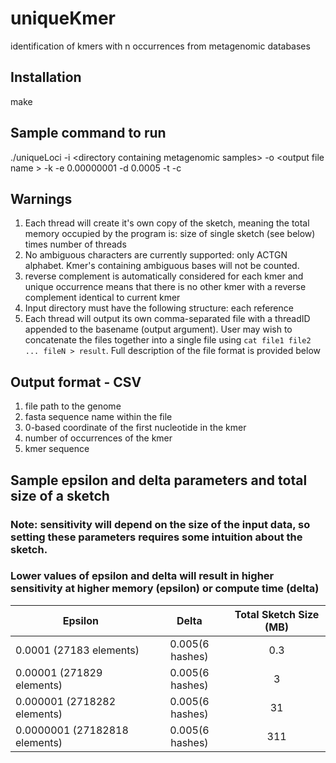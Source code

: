 # uniqueKmer
identification of kmers with n occurrences from metagenomic databases

## Installation
make

## Sample command to run
./uniqueLoci -i \<directory containing metagenomic samples\> -o <output file name \> -k <kmer size> -e 0.00000001 -d 0.0005 -t <number of threads> -c <maximum kmer count to report in the output>

## Warnings

1. Each thread will create it's own copy of the sketch, meaning the total memory occupied by the program is: size of single sketch (see below) times number of threads
2. No ambiguous characters are currently supported: only ACTGN alphabet. Kmer's containing ambiguous bases will not be counted.
3. reverse complement is automatically considered for each kmer and unique occurrence means that there is no other kmer with a reverse complement identical to current kmer
4. Input directory must have the following structure: each reference 
5. Each thread will output its own comma-separated file with a threadID appended to the basename (output argument). User may wish to concatenate the files together into a single file using `cat file1 file2 ... fileN > result`. Full description of the file format is provided below

## Output format - CSV
1. file path to the genome
2. fasta sequence name within the file
3. 0-based coordinate of the first nucleotide in the kmer
4. number of occurrences of the kmer
5. kmer sequence

## Sample epsilon and delta parameters and total size of a sketch
### Note: sensitivity will depend on the size of the input data, so setting these parameters requires some intuition about the sketch.
### Lower values of epsilon and delta will result in higher sensitivity at higher memory (epsilon) or compute time (delta)
| Epsilon   | Delta | Total Sketch Size (MB) |
| --------- |:-----:|:----------------------:|
| 0.0001 (27183 elements)   | 0.005(6 hashes) | 0.3 |
| 0.00001 (271829 elements)  | 0.005(6 hashes) | 3 |
| 0.000001 (2718282 elements) | 0.005(6 hashes) | 31 |
| 0.0000001 (27182818 elements)| 0.005(6 hashes) | 311 |
